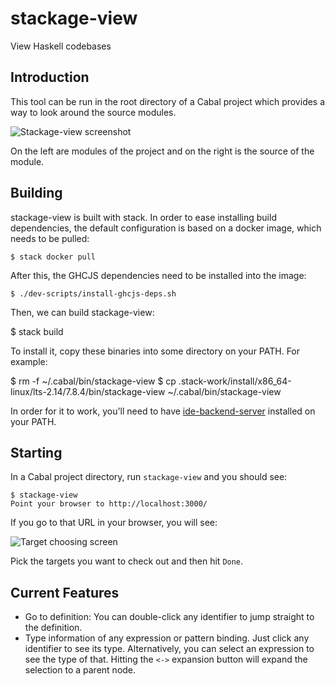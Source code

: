 stackage-view
=====

View Haskell codebases

## Introduction

This tool can be run in the root directory of a Cabal project which
provides a way to look around the source modules.

![Stackage-view screenshot](http://i.imgur.com/qrd9gYI.png)

On the left are modules of the project and on the right is the source
of the module.

## Building

stackage-view is built with stack.  In order to ease installing build
dependencies, the default configuration is based on a docker image,
which needs to be pulled:

    $ stack docker pull

After this, the GHCJS dependencies need to be installed into the
image:

    $ ./dev-scripts/install-ghcjs-deps.sh

Then, we can build stackage-view:

   $ stack build

To install it, copy these binaries into some directory on your PATH.
For example:

   $ rm -f ~/.cabal/bin/stackage-view
   $ cp .stack-work/install/x86_64-linux/lts-2.14/7.8.4/bin/stackage-view ~/.cabal/bin/stackage-view

In order for it to work, you'll need to have
[ide-backend-server](https://github.com/fpco/ide-backend) installed on
your PATH.

## Starting

In a Cabal project directory, run `stackage-view` and you should see:

    $ stackage-view
    Point your browser to http://localhost:3000/

If you go to that URL in your browser, you will see:

![Target choosing screen](http://i.imgur.com/Fmj1PPZ.png)

Pick the targets you want to check out and then hit `Done`.

## Current Features

* Go to definition: You can double-click any identifier to jump
  straight to the definition.
* Type information of any expression or pattern binding. Just click
  any identifier to see its type. Alternatively, you can select an
  expression to see the type of that. Hitting the `<->` expansion
  button will expand the selection to a parent node.
